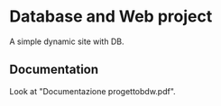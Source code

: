 # Database and Web project
A simple dynamic site with DB.

## Documentation
Look at "Documentazione progettobdw.pdf".
